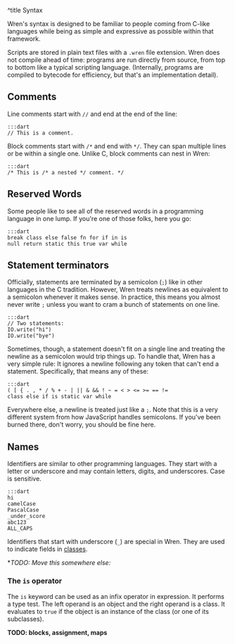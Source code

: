 ^title Syntax

Wren's syntax is designed to be familiar to people coming from C-like languages while being as simple and expressive as possible within that framework.

Scripts are stored in plain text files with a `.wren` file extension. Wren does
not compile ahead of time: programs are run directly from source, from top to
bottom like a typical scripting language. (Internally, programs are compiled to
bytecode for efficiency, but that's an implementation detail).

## Comments

Line comments start with `//` and end at the end of the line:

    :::dart
    // This is a comment.

Block comments start with `/*` and end with `*/`. They can span multiple lines
or be within a single one. Unlike C, block comments can nest in Wren:

    :::dart
    /* This is /* a nested */ comment. */

## Reserved Words

Some people like to see all of the reserved words in a programming language in
one lump. If you're one of those folks, here you go:

    :::dart
    break class else false fn for if in is
    null return static this true var while

## Statement terminators

Officially, statements are terminated by a semicolon (`;`) like in other
languages in the C tradition. However, Wren treats newlines as equivalent
to a semicolon whenever it makes sense. In practice, this means you almost
never write `;` unless you want to cram a bunch of statements on one line.

    :::dart
    // Two statements:
    IO.write("hi")
    IO.write("bye")

Sometimes, though, a statement doesn't fit on a single line and treating the
newline as a semicolon would trip things up. To handle that, Wren has a very
simple rule: It ignores a newline following any token that can't end a
statement. Specifically, that means any of these:

    :::dart
    ( [ { . , * / % + - | || & && ! ~ = < > <= >= == !=
    class else if is static var while

Everywhere else, a newline is treated just like a `;`. Note that this is a very
different system from how JavaScript handles semicolons. If you've been burned
there, don't worry, you should be fine here.

## Names

Identifiers are similar to other programming languages. They start with a letter or underscore and may contain letters, digits, and underscores. Case is sensitive.

    :::dart
    hi
    camelCase
    PascalCase
    _under_score
    abc123
    ALL_CAPS

Identifiers that start with underscore (`_`) are special in Wren. They are used to indicate fields in [classes](classes.html).

**TODO: Move this somewhere else:*

### The `is` operator

The `is` keyword can be used as an infix operator in expression. It performs a
type test. The left operand is an object and the right operand is a class. It
evaluates to `true` if the object is an instance of the class (or one of its
subclasses).

**TODO: blocks, assignment, maps**

